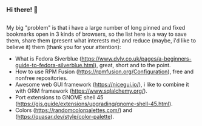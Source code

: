 ### Hi there! 👋<h2></h2>

My big "problem" is that i have a large number of long pinned and fixed bookmarks open in 3 kinds of browsers, so the list here is a way to save them, share them (present what interests me) and reduce (maybe, i'd like to believe it) them (thank you for your attention):
- What is Fedora Siverblue (https://www.dvlv.co.uk/pages/a-beginners-guide-to-fedora-silverblue.html), great, short and to the point.
- How to use RPM Fusion (https://rpmfusion.org/Configuration), free and nonfree repositories.
- Awesome web GUI framework (https://nicegui.io/), i like to combine it with ORM framework (https://www.sqlalchemy.org/).
- Port extensions to GNOME shell 45 (https://gjs.guide/extensions/upgrading/gnome-shell-45.html).
- Colors (https://randomcolorpalettes.com/) and (https://quasar.dev/style/color-palette).

<!--
**chrosta/chrosta** is a ✨ _special_ ✨ repository because its `README.md` (this file) appears on your GitHub profile.
Here are some ideas to get you started:
- 🔭 I’m currently working on ...
- 🌱 I’m currently learning ...
- 👯 I’m looking to collaborate on ...
- 🤔 I’m looking for help with ...
- 💬 Ask me about ...
- 📫 How to reach me: ...
- 😄 Pronouns: ...
- ⚡ Fun fact: ...
-->
